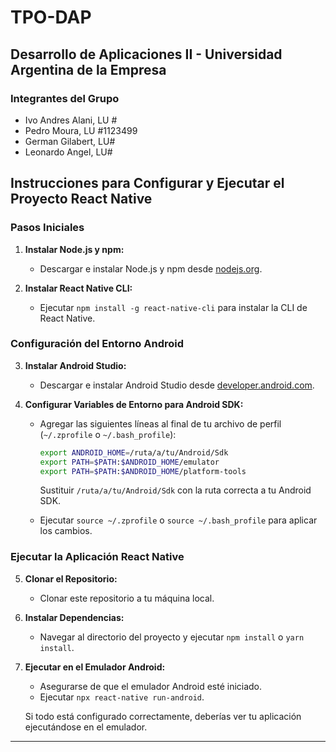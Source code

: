 # TPO-DAP
## Desarrollo de Aplicaciones II - Universidad Argentina de la Empresa

### Integrantes del Grupo
- Ivo Andres Alani, LU #
- Pedro Moura, LU #1123499
- German Gilabert, LU#
- Leonardo Angel, LU#

## Instrucciones para Configurar y Ejecutar el Proyecto React Native

### Pasos Iniciales

1. **Instalar Node.js y npm:**
   - Descargar e instalar Node.js y npm desde [nodejs.org](https://nodejs.org/).

2. **Instalar React Native CLI:**
   - Ejecutar `npm install -g react-native-cli` para instalar la CLI de React Native.

### Configuración del Entorno Android

3. **Instalar Android Studio:**
   - Descargar e instalar Android Studio desde [developer.android.com](https://developer.android.com/studio).

4. **Configurar Variables de Entorno para Android SDK:**
   - Agregar las siguientes líneas al final de tu archivo de perfil (`~/.zprofile` o `~/.bash_profile`):
     ```bash
     export ANDROID_HOME=/ruta/a/tu/Android/Sdk
     export PATH=$PATH:$ANDROID_HOME/emulator
     export PATH=$PATH:$ANDROID_HOME/platform-tools
     ```
     Sustituir `/ruta/a/tu/Android/Sdk` con la ruta correcta a tu Android SDK.

   - Ejecutar `source ~/.zprofile` o `source ~/.bash_profile` para aplicar los cambios.

### Ejecutar la Aplicación React Native

5. **Clonar el Repositorio:**
   - Clonar este repositorio a tu máquina local.

6. **Instalar Dependencias:**
   - Navegar al directorio del proyecto y ejecutar `npm install` o `yarn install`.

7. **Ejecutar en el Emulador Android:**
   - Asegurarse de que el emulador Android esté iniciado.
   - Ejecutar `npx react-native run-android`.

   Si todo está configurado correctamente, deberías ver tu aplicación ejecutándose en el emulador.

---
